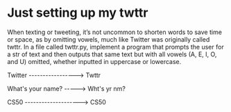 # Just setting up my twttr
When texting or tweeting, it’s not uncommon to shorten words to save time or 
space, as by omitting vowels, much like Twitter was originally called twttr. 
In a file called twttr.py, implement a program that prompts the user for a str 
of text and then outputs that same text but with all vowels (A, E, I, O, and U) 
omitted, whether inputted in uppercase or lowercase.

Twitter -----------------> Twttr

What's your name? -----> Wht's yr nm?

CS50 --------------------> CS50
